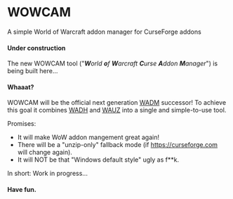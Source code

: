 # WOWCAM
A simple World of Warcraft addon manager for CurseForge addons

#### Under construction

The new WOWCAM tool ("_**W**orld **o**f **W**arcraft **C**urse **A**ddon **M**anager_") is being built here...

#### Whaaat?

WOWCAM will be the official next generation [WADM](https://github.com/MBODM/WADM) successor! To achieve this goal it combines [WADH](https://github.com/MBODM/WADH) and [WAUZ](https://github.com/MBODM/WAUZ) into a single and simple-to-use tool.

Promises:
- It will make WoW addon mangement great again!
- There will be a "unzip-only" fallback mode (if https://curseforge.com will change again).
- It will NOT be that "Windows default style" ugly as f**k.

In short: Work in progress...

#### Have fun.
